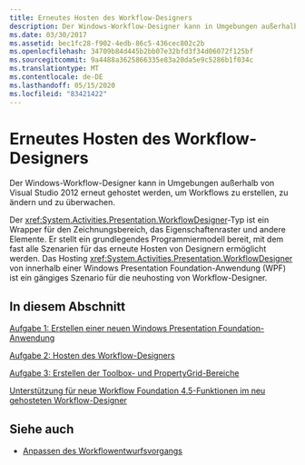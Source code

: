 ```yaml
---
title: Erneutes Hosten des Workflow-Designers
description: Der Windows-Workflow-Designer kann in Umgebungen außerhalb von Visual Studio erneut gehostet werden, um Workflows zu erstellen, zu ändern und zu überwachen.
ms.date: 03/30/2017
ms.assetid: bec1fc28-f902-4edb-86c5-436cec802c2b
ms.openlocfilehash: 34709b84d445b2bb07e32bfd3f34d06072f125bf
ms.sourcegitcommit: 9a4488a3625866335e83a20da5e9c5286b1f034c
ms.translationtype: MT
ms.contentlocale: de-DE
ms.lasthandoff: 05/15/2020
ms.locfileid: "83421422"
---
```

# <a name="rehosting-the-workflow-designer"></a>Erneutes Hosten des Workflow-Designers
Der Windows-Workflow-Designer kann in Umgebungen außerhalb von Visual Studio 2012 erneut gehostet werden, um Workflows zu erstellen, zu ändern und zu überwachen.

 Der <xref:System.Activities.Presentation.WorkflowDesigner>-Typ ist ein Wrapper für den Zeichnungsbereich, das Eigenschaftenraster und andere Elemente. Er stellt ein grundlegendes Programmiermodell bereit, mit dem fast alle Szenarien für das erneute Hosten von Designern ermöglicht werden. Das Hosting <xref:System.Activities.Presentation.WorkflowDesigner> von innerhalb einer Windows Presentation Foundation-Anwendung (WPF) ist ein gängiges Szenario für die neuhosting von Workflow-Designer.

## <a name="in-this-section"></a>In diesem Abschnitt
 [Aufgabe 1: Erstellen einer neuen Windows Presentation Foundation-Anwendung](task-1-create-a-new-wpf-app.md)

 [Aufgabe 2: Hosten des Workflow-Designers](task-2-host-the-workflow-designer.md)

 [Aufgabe 3: Erstellen der Toolbox- und PropertyGrid-Bereiche](task-3-create-the-toolbox-and-propertygrid-panes.md)

 [Unterstützung für neue Workflow Foundation 4.5-Funktionen im neu gehosteten Workflow-Designer](wf-features-in-the-rehosted-workflow-designer.md)

## <a name="see-also"></a>Siehe auch

- [Anpassen des Workflowentwurfsvorgangs](customizing-the-workflow-design-experience.md)
